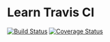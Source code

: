 # Learn Travis CI

[![Build Status](https://secure.travis-ci.org/koba925/learn-travisci.png)](http://travis-ci.org/koba925/learn-travisci) [![Coverage Status](https://coveralls.io/repos/github/koba925/learn-travisci/badge.svg?branch=coveralls)](https://coveralls.io/github/koba925/learn-travisci?branch=coveralls)

